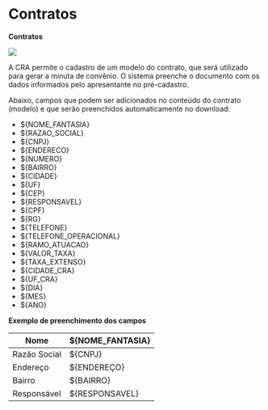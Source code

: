 # Contratos

**Contratos**

![](http://manual.crabr.com.br/manual/wp-content/uploads/2020/04/menu-contratos.png)

&#x20;

A CRA permite o cadastro de um modelo do contrato, que será utilizado para gerar a minuta de convênio. O sistema preenche o documento com os dados informados pelo apresentante no pré-cadastro.

Abaixo, campos que podem ser adicionados no conteúdo do contrato (modelo) e que serão preenchidos automaticamente no download:

* ${NOME\_FANTASIA}
* ${RAZAO\_SOCIAL}
* ${CNPJ}
* ${ENDERECO}
* ${NUMERO}
* ${BAIRRO}
* ${CIDADE}
* ${UF}
* ${CEP}
* ${RESPONSAVEL}
* ${CPF}
* ${RG}
* ${TELEFONE}
* ${TELEFONE\_OPERACIONAL}
* ${RAMO\_ATUACAO}
* ${VALOR\_TAXA}
* ${TAXA\_EXTENSO}
* ${CIDADE\_CRA}
* ${UF\_CRA}
* ${DIA}
* ${MES}
* ${ANO}

**Exemplo de preenchimento dos campos**

| Nome         | ${NOME\_FANTASIA} |
| ------------ | ----------------- |
| Razão Social | ${CNPJ}           |
| Endereço     | ${ENDEREÇO}       |
| Bairro       | ${BAIRRO}         |
| Responsável  | ${RESPONSAVEL}    |
